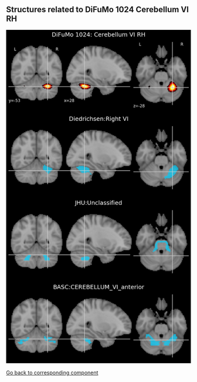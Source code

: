 


## Structures related to DiFuMo 1024 Cerebellum VI RH

![635](635.jpg "Structures related to DiFuMo 1024 Cerebellum VI RH")

[Go back to corresponding component](https://parietal-inria.github.io/DiFuMo/1024/html/635.html)